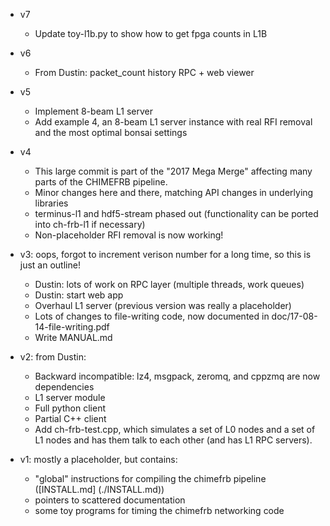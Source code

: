 - v7
  - Update toy-l1b.py to show how to get fpga counts in L1B

- v6
  - From Dustin: packet_count history RPC + web viewer

- v5
  - Implement 8-beam L1 server
  - Add example 4, an 8-beam L1 server instance with real RFI removal and the most optimal bonsai settings

- v4
  - This large commit is part of the "2017 Mega Merge" affecting many parts of the CHIMEFRB pipeline.
  - Minor changes here and there, matching API changes in underlying libraries
  - terminus-l1 and hdf5-stream phased out (functionality can be ported into ch-frb-l1 if necessary)
  - Non-placeholder RFI removal is now working!

- v3: oops, forgot to increment verison number for a long time, so this is just an outline!
  - Dustin: lots of work on RPC layer (multiple threads, work queues)
  - Dustin: start web app
  - Overhaul L1 server (previous version was really a placeholder)
  - Lots of changes to file-writing code, now documented in doc/17-08-14-file-writing.pdf
  - Write MANUAL.md

- v2: from Dustin:
  - Backward incompatible: lz4, msgpack, zeromq, and cppzmq are now dependencies
  - L1 server module
  - Full python client
  - Partial C++ client
  - Add ch-frb-test.cpp, which simulates a set of L0 nodes and a set of L1 nodes 
    and has them talk to each other (and has L1 RPC servers).
 
- v1: mostly a placeholder, but contains:
  - "global" instructions for compiling the chimefrb pipeline ([INSTALL.md] (./INSTALL.md))
  - pointers to scattered documentation
  - some toy programs for timing the chimefrb networking code

